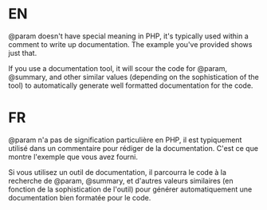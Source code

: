 # EN

@param doesn't have special meaning in PHP, it's typically used within a comment to write up documentation. The example you've provided shows just that.

If you use a documentation tool, it will scour the code for @param, @summary, and other similar values (depending on the sophistication of the tool) to automatically generate well formatted documentation for the code.

# FR

@param n'a pas de signification particulière en PHP, il est typiquement utilisé dans un commentaire pour rédiger de la documentation. C'est ce que montre l'exemple que vous avez fourni.

Si vous utilisez un outil de documentation, il parcourra le code à la recherche de @param, @summary, et d'autres valeurs similaires (en fonction de la sophistication de l'outil) pour générer automatiquement une documentation bien formatée pour le code.
